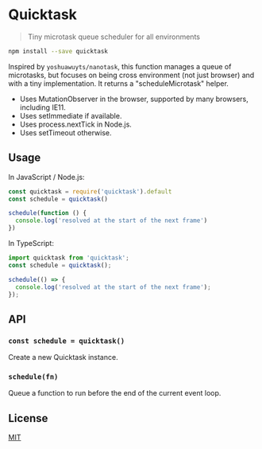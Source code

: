 # Quicktask

> Tiny microtask queue scheduler for all environments

```bash
npm install --save quicktask
```

Inspired by `yoshuawuyts/nanotask`, this function manages a queue of microtasks, but focuses on being cross environment (not just browser) and with a tiny implementation. It returns a "scheduleMicrotask" helper.

- Uses MutationObserver in the browser, supported by many browsers, including IE11.
- Uses setImmediate if available.
- Uses process.nextTick in Node.js.
- Uses setTimeout otherwise.

## Usage

In JavaScript / Node.js:

```js
const quicktask = require('quicktask').default
const schedule = quicktask()

schedule(function () {
  console.log('resolved at the start of the next frame')
})
```

In TypeScript:

```typescript
import quicktask from 'quicktask';
const schedule = quicktask();

schedule(() => {
  console.log('resolved at the start of the next frame');
});
```

## API

### `const schedule = quicktask()`
Create a new Quicktask instance.

### `schedule(fn)`
Queue a function to run before the end of the current event loop.

## License
[MIT](https://tldrlegal.com/license/mit-license)
